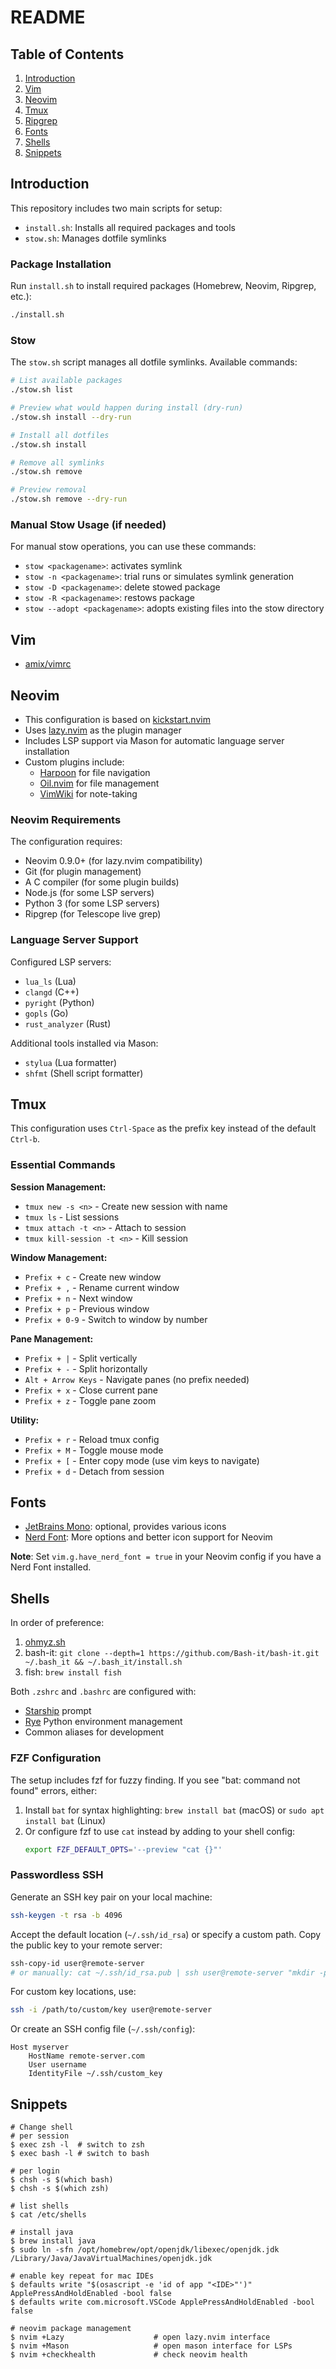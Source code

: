 # README

## Table of Contents

1. [Introduction](#introduction)
2. [Vim](#vim)
3. [Neovim](#neovim)
4. [Tmux](#tmux)
5. [Ripgrep](#ripgrep)
6. [Fonts](#fonts)
7. [Shells](#shells)
8. [Snippets](#snippets)

## Introduction

This repository includes two main scripts for setup:
- `install.sh`: Installs all required packages and tools
- `stow.sh`: Manages dotfile symlinks

### Package Installation

Run `install.sh` to install required packages (Homebrew, Neovim, Ripgrep, etc.):
```bash
./install.sh
```

### Stow

The `stow.sh` script manages all dotfile symlinks. Available commands:

```bash
# List available packages
./stow.sh list

# Preview what would happen during install (dry-run)
./stow.sh install --dry-run

# Install all dotfiles
./stow.sh install

# Remove all symlinks
./stow.sh remove

# Preview removal
./stow.sh remove --dry-run
```

### Manual Stow Usage (if needed)

For manual stow operations, you can use these commands:
- `stow <packagename>`: activates symlink
- `stow -n <packagename>`: trial runs or simulates symlink generation
- `stow -D <packagename>`: delete stowed package
- `stow -R <packagename>`: restows package
- `stow --adopt <packagename>`: adopts existing files into the stow directory

## Vim

- [amix/vimrc](https://github.com/amix/vimrc)

## Neovim

- This configuration is based on [kickstart.nvim](https://github.com/nvim-lua/kickstart.nvim)
- Uses [lazy.nvim](https://github.com/folke/lazy.nvim) as the plugin manager
- Includes LSP support via Mason for automatic language server installation
- Custom plugins include:
  - [Harpoon](https://github.com/ThePrimeagen/harpoon) for file navigation
  - [Oil.nvim](https://github.com/stevearc/oil.nvim) for file management
  - [VimWiki](https://github.com/vimwiki/vimwiki) for note-taking

### Neovim Requirements

The configuration requires:
- Neovim 0.9.0+ (for lazy.nvim compatibility)
- Git (for plugin management)
- A C compiler (for some plugin builds)
- Node.js (for some LSP servers)
- Python 3 (for some LSP servers)
- Ripgrep (for Telescope live grep)

### Language Server Support

Configured LSP servers:
- `lua_ls` (Lua)
- `clangd` (C++)
- `pyright` (Python)
- `gopls` (Go)
- `rust_analyzer` (Rust)

Additional tools installed via Mason:
- `stylua` (Lua formatter)
- `shfmt` (Shell script formatter)

## Tmux

This configuration uses `Ctrl-Space` as the prefix key instead of the default `Ctrl-b`.

### Essential Commands

**Session Management:**
- `tmux new -s <n>` - Create new session with name
- `tmux ls` - List sessions
- `tmux attach -t <n>` - Attach to session
- `tmux kill-session -t <n>` - Kill session

**Window Management:**
- `Prefix + c` - Create new window
- `Prefix + ,` - Rename current window
- `Prefix + n` - Next window
- `Prefix + p` - Previous window
- `Prefix + 0-9` - Switch to window by number

**Pane Management:**
- `Prefix + |` - Split vertically
- `Prefix + -` - Split horizontally
- `Alt + Arrow Keys` - Navigate panes (no prefix needed)
- `Prefix + x` - Close current pane
- `Prefix + z` - Toggle pane zoom

**Utility:**
- `Prefix + r` - Reload tmux config
- `Prefix + M` - Toggle mouse mode
- `Prefix + [` - Enter copy mode (use vim keys to navigate)
- `Prefix + d` - Detach from session

## Fonts

- [JetBrains Mono](https://www.jetbrains.com/lp/mono/): optional, provides various icons
- [Nerd Font](https://www.nerdfonts.com/): More options and better icon support for Neovim

**Note**: Set `vim.g.have_nerd_font = true` in your Neovim config if you have a Nerd Font installed.

## Shells

In order of preference:

1. [ohmyz.sh](https://ohmyz.sh/#install)
2. bash-it: `git clone --depth=1 https://github.com/Bash-it/bash-it.git ~/.bash_it && ~/.bash_it/install.sh`
3. fish: `brew install fish`

Both `.zshrc` and `.bashrc` are configured with:
- [Starship](https://starship.rs/) prompt
- [Rye](https://rye-up.com/) Python environment management
- Common aliases for development

### FZF Configuration

The setup includes fzf for fuzzy finding. If you see "bat: command not found" errors, either:
1. Install `bat` for syntax highlighting: `brew install bat` (macOS) or `sudo apt install bat` (Linux)
2. Or configure fzf to use `cat` instead by adding to your shell config:
   ```bash
   export FZF_DEFAULT_OPTS='--preview "cat {}"'
   ```

### Passwordless SSH

Generate an SSH key pair on your local machine:
```bash
ssh-keygen -t rsa -b 4096
```

Accept the default location (`~/.ssh/id_rsa`) or specify a custom path. Copy the public key to your remote server:
```bash
ssh-copy-id user@remote-server
# or manually: cat ~/.ssh/id_rsa.pub | ssh user@remote-server "mkdir -p ~/.ssh && cat >> ~/.ssh/authorized_keys"
```

For custom key locations, use:
```bash
ssh -i /path/to/custom/key user@remote-server
```

Or create an SSH config file (`~/.ssh/config`):
```
Host myserver
    HostName remote-server.com
    User username
    IdentityFile ~/.ssh/custom_key
```

## Snippets

```shell
# Change shell
# per session
$ exec zsh -l  # switch to zsh
$ exec bash -l # switch to bash

# per login
$ chsh -s $(which bash)
$ chsh -s $(which zsh)

# list shells
$ cat /etc/shells

# install java
$ brew install java
$ sudo ln -sfn /opt/homebrew/opt/openjdk/libexec/openjdk.jdk /Library/Java/JavaVirtualMachines/openjdk.jdk

# enable key repeat for mac IDEs
$ defaults write "$(osascript -e 'id of app "<IDE>"')" ApplePressAndHoldEnabled -bool false
$ defaults write com.microsoft.VSCode ApplePressAndHoldEnabled -bool false

# neovim package management
$ nvim +Lazy                    # open lazy.nvim interface
$ nvim +Mason                   # open mason interface for LSPs
$ nvim +checkhealth             # check neovim health
```
